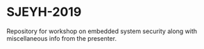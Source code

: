 # SJEYH-2019
Repository for workshop on embedded system security along with miscellaneous info from the presenter.

